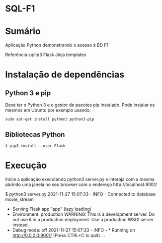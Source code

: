 # SQL-F1
# Sumário

Aplicação Python demonstrando o acesso à BD F1

Referência
sqlite3
Flask
Jinja templates

# Instalação de dependências
## Python 3 e pip

Deve ter o Python 3 e o gestor de pacotes pip instalado. Pode instalar os mesmos em Ubuntu por exemplo usando:
```
sudo apt-get install python3 python3-pip
```
## Bibliotecas Python
```
$ pip3 install --user Flask
```
# Execução
Inicie a aplicação executando python3 server.py e interaja com a mesma abrindo uma janela no seu browser com o endereço http://localhost:9001/

$ python3 server.py
2021-11-27 15:07:33 - INFO - Connected to database movie_stream
 * Serving Flask app "app" (lazy loading)
 * Environment: production
   WARNING: This is a development server. Do not use it in a production deployment.
   Use a production WSGI server instead.
 * Debug mode: off
2021-11-27 15:07:33 - INFO -  * Running on http://0.0.0.0:9001/ (Press CTRL+C to quit)
...
